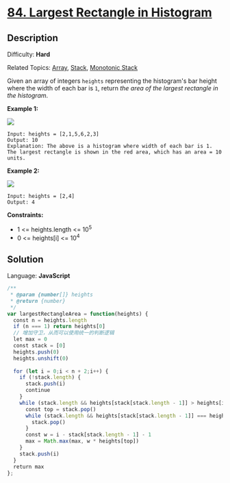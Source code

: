 # [84\. Largest Rectangle in Histogram](https://leetcode.com/problems/largest-rectangle-in-histogram/)

## Description

Difficulty: **Hard**  

Related Topics: [Array](https://leetcode.com/tag/array/), [Stack](https://leetcode.com/tag/stack/), [Monotonic Stack](https://leetcode.com/tag/monotonic-stack/)


Given an array of integers `heights` representing the histogram's bar height where the width of each bar is `1`, return _the area of the largest rectangle in the histogram_.

**Example 1:**

![](https://assets.leetcode.com/uploads/2021/01/04/histogram.jpg)

```
Input: heights = [2,1,5,6,2,3]
Output: 10
Explanation: The above is a histogram where width of each bar is 1.
The largest rectangle is shown in the red area, which has an area = 10 units.
```

**Example 2:**

![](https://assets.leetcode.com/uploads/2021/01/04/histogram-1.jpg)

```
Input: heights = [2,4]
Output: 4
```

**Constraints:**

*   1 <= heights.length <= 10<sup>5</sup>
*   0 <= heights[i] <= 10<sup>4</sup>


## Solution

Language: **JavaScript**

```javascript
/**
 * @param {number[]} heights
 * @return {number}
 */
var largestRectangleArea = function(heights) {
  const n = heights.length
  if (n === 1) return heights[0]
  // 增加守卫，从而可以使用统一的判断逻辑
  let max = 0
  const stack = [0]
  heights.push(0)
  heights.unshift(0)
  
  for (let i = 0;i < n + 2;i++) {
    if (!stack.length) {
      stack.push(i)
      continue
    }
    while (stack.length && heights[stack[stack.length - 1]] > heights[i]) {
      const top = stack.pop()
      while (stack.length && heights[stack[stack.length - 1]] === heights[top]) {
        stack.pop()
      }
      const w = i - stack[stack.length - 1] - 1
      max = Math.max(max, w * heights[top])
    }
    stack.push(i)
  }
  return max
};
```

